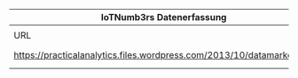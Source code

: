 |IoTNumb3rs Datenerfassung|||||||||||
| ---- | ---- | ---- | ---- | ---- | ---- | ---- | ---- | ---- | ---- | ---- |
||||||||||||
|URL|home_url|filename|device_class|device_count|market_class|market_volume|prognosis_year|publication_year|authorship_class|Dropbox folder|
|https://practicalanalytics.files.wordpress.com/2013/10/datamarket.png|https://efficient-diagrams.gq/|file1_datamarket.png||||||||MariaMarg/20181125-1505|
